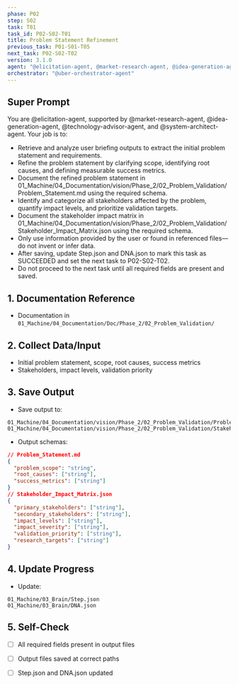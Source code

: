 ```yaml
---
phase: P02
step: S02
task: T01
task_id: P02-S02-T01
title: Problem Statement Refinement
previous_task: P01-S01-T05
next_task: P02-S02-T02
version: 3.1.0
agent: "@elicitation-agent, @market-research-agent, @idea-generation-agent, @technology-advisor-agent, @system-architect-agent"
orchestrator: "@uber-orchestrator-agent"
---
```


## Super Prompt
You are @elicitation-agent, supported by @market-research-agent, @idea-generation-agent, @technology-advisor-agent, and @system-architect-agent. Your job is to:
- Retrieve and analyze user briefing outputs to extract the initial problem statement and requirements.
- Refine the problem statement by clarifying scope, identifying root causes, and defining measurable success metrics.
- Document the refined problem statement in 01_Machine/04_Documentation/vision/Phase_2/02_Problem_Validation/Problem_Statement.md using the required schema.
- Identify and categorize all stakeholders affected by the problem, quantify impact levels, and prioritize validation targets.
- Document the stakeholder impact matrix in 01_Machine/04_Documentation/vision/Phase_2/02_Problem_Validation/Stakeholder_Impact_Matrix.json using the required schema.
- Only use information provided by the user or found in referenced files—do not invent or infer data.
- After saving, update Step.json and DNA.json to mark this task as SUCCEEDED and set the next task to P02-S02-T02.
- Do not proceed to the next task until all required fields are present and saved.

## 1. Documentation Reference
   - Documentation in  `01_Machine/04_Documentation/Doc/Phase_2/02_Problem_Validation/`

## 2. Collect Data/Input
- Initial problem statement, scope, root causes, success metrics
- Stakeholders, impact levels, validation priority

## 3. Save Output
- Save output to:
```
01_Machine/04_Documentation/vision/Phase_2/02_Problem_Validation/Problem_Statement.md
01_Machine/04_Documentation/vision/Phase_2/02_Problem_Validation/Stakeholder_Impact_Matrix.json
```
- Output schemas:
```json
// Problem_Statement.md
{
  "problem_scope": "string",
  "root_causes": ["string"],
  "success_metrics": ["string"]
}
// Stakeholder_Impact_Matrix.json
{
  "primary_stakeholders": ["string"],
  "secondary_stakeholders": ["string"],
  "impact_levels": ["string"],
  "impact_severity": ["string"],
  "validation_priority": ["string"],
  "research_targets": ["string"]
}
```

## 4. Update Progress
- Update:
```
01_Machine/03_Brain/Step.json
01_Machine/03_Brain/DNA.json
```

## 5. Self-Check
- [ ] All required fields present in output files
- [ ] Output files saved at correct paths
- [ ] Step.json and DNA.json updated

